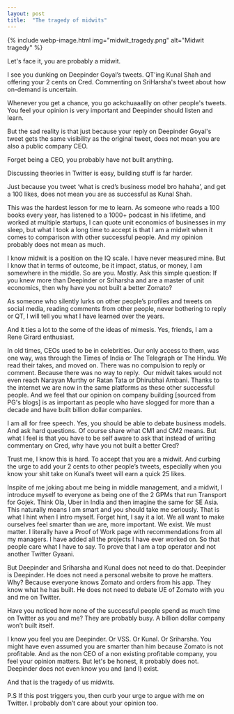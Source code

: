 ```yaml
---
layout: post
title:  "The tragedy of midwits"
---
```


{% include webp-image.html img="midwit_tragedy.png" alt="Midwit tragedy" %}

Let's face it, you are probably a midwit.

I see you dunking on Deepinder Goyal’s tweets. QT'ing Kunal Shah and offering your 2 cents on Cred. Commenting on SriHarsha's tweet about how on-demand is uncertain.

Whenever you get a chance, you go ackchuaaallly on other people's tweets. You feel your opinion is very important and Deepinder should listen and learn.

But the sad reality is that just because your reply on Deepinder Goyal's tweet gets the same visibility as the original tweet, does not mean you are also a public company CEO.

Forget being a CEO, you probably have not built anything. 

Discussing theories in Twitter is easy, building stuff is far harder.

Just because you tweet ‘what is cred’s business model bro hahaha’, and get a 100 likes, does not mean you are as successful as Kunal Shah.

This was the hardest lesson for me to learn. As someone who reads a 100 books every year, has listened to a 1000+ podcast in his lifetime, and worked at multiple startups, I can quote unit economics of businesses in my sleep, but what I took a long time to accept is that I am a midwit when it comes to comparison with other successful people. And my opinion probably does not mean as much.

I know midwit is a position on the IQ scale. I have never measured mine. But I know that in terms of outcome, be it impact, status, or money, I am somewhere in the middle. So are you. Mostly.
Ask this simple question: If you knew more than Deepinder or Sriharsha and are a master of unit economics, then why have you not built a better Zomato?

As someone who silently lurks on other people’s profiles and tweets on social media, reading comments from other people, never bothering to reply or QT, I will tell you what I have learned over the years.

And it ties a lot to the some of the ideas of mimesis. Yes, friends, I am a Rene Girard enthusiast.

In old times, CEOs used to be in celebrities. Our only access to them, was one way, was through the Times of India or The Telegraph or The Hindu. We read their takes, and moved on. There was no compulsion to reply or comment. Because there was no way to reply.  Our midwit takes would not even reach Narayan Murthy or Ratan Tata or Dhirubhai Ambani. Thanks to the internet we are now in the same platforms as these other successful people. And we feel that our opinion on company building [sourced from PG's blogs] is as important as people who have slogged for more than a decade and have built billion dollar companies.

I am all for free speech. Yes, you should be able to debate business models. And ask hard questions. Of course share what CM1 and CM2 means. But what I feel is that you have to be self aware to ask that instead of writing commentary on Cred, why have you not built a better Cred?

Trust me, I know this is hard. To accept that you are a midwit. And curbing the urge to add your 2 cents to other people’s tweets, especially when you know your shit take on Kunal’s tweet will earn a quick 25 likes.

Inspite of me joking about me being in middle management, and a midwit, I introduce myself to everyone as being one of the 2 GPMs that run Transport for Gojek. Think Ola, Uber in India and then imagine the same for SE Asia. This naturally means I am smart and you should take me seriously. That is what I hint when I intro myself. Forget hint, I say it a lot. We all want to make ourselves feel smarter than we are, more important. We exist. We must matter. I literally have a Proof of Work page with recommendations from all my managers. I have added all the projects I have ever worked on. So that people care what I have to say. To prove that I am a top operator and not another Twitter Gyaani.  

But Deepinder and Sriharsha and Kunal does not need to do that. Deepinder is Deepinder. He does not need a personal website to prove he matters. Why? Because everyone knows Zomato and orders from his app. They know what he has built. He does not need to debate UE of Zomato with you and me on Twitter.

Have you noticed how none of the successful people spend as much time on Twitter as you and me? They are probably busy. A billion dollar company won’t built itself.

I know you feel you are Deepinder. Or VSS. Or Kunal. Or Sriharsha. You might have even assumed you are smarter than him because Zomato is not profitable. And as the non CEO of a non existing profitable company, you feel your opinion matters.
But let's be honest, it probably does not. Deepinder does not even know you and (and I) exist.

And that is the tragedy of us midwits.

P.S If this post triggers you, then curb your urge to argue with me on Twitter. I probably don’t care about your opinion too.
